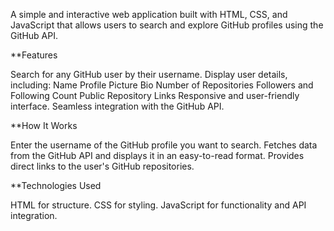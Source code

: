 A simple and interactive web application built with HTML, CSS, and JavaScript that allows users to search and explore GitHub profiles using the GitHub API.

**Features

Search for any GitHub user by their username.
Display user details, including:
Name
Profile Picture
Bio
Number of Repositories
Followers and Following Count
Public Repository Links
Responsive and user-friendly interface.
Seamless integration with the GitHub API.

**How It Works

Enter the username of the GitHub profile you want to search.
Fetches data from the GitHub API and displays it in an easy-to-read format.
Provides direct links to the user's GitHub repositories.

**Technologies Used

HTML for structure.
CSS for styling.
JavaScript for functionality and API integration.
